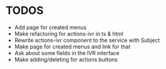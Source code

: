 # TODOS
  
- Add page for created menus
- Make refactoring for actions-ivr in ts & html
- Rewrite actions-ivr component to the service with Subject
- Make page for created menus and link for that
- Ask about some fields in the IVR interface
- Make adding/deleting for actions buttons
